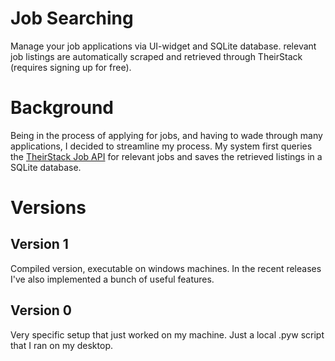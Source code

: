 # Job Searching
Manage your job applications via UI-widget and SQLite database. relevant job listings are automatically scraped and retrieved through TheirStack (requires signing up for free).

# Background
Being in the process of applying for jobs, and having to wade through many applications, I decided to streamline my process. My system first queries the [TheirStack Job API](https://app.theirstack.com) for relevant jobs and saves the retrieved listings in a SQLite database.

# Versions
## Version 1
Compiled version, executable on windows machines. In the recent releases I've also implemented a bunch of useful features.

## Version 0
Very specific setup that just worked on my machine. Just a local .pyw script that I ran on my desktop.

